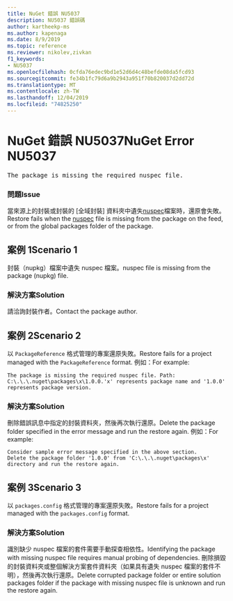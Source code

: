 ```yaml
---
title: NuGet 錯誤 NU5037
description: NU5037 錯誤碼
author: kartheekp-ms
ms.author: kapenaga
ms.date: 8/9/2019
ms.topic: reference
ms.reviewer: nikolev,zivkan
f1_keywords:
- NU5037
ms.openlocfilehash: 0cfda76edec9bd1e52d6d4c48befde08da5fcd93
ms.sourcegitcommit: fe34b1fc79d6a9b2943a951f70b820037d2dd72d
ms.translationtype: MT
ms.contentlocale: zh-TW
ms.lasthandoff: 12/04/2019
ms.locfileid: "74825250"
---
```

# <a name="nuget-error-nu5037"></a><span data-ttu-id="1d5cd-103">NuGet 錯誤 NU5037</span><span class="sxs-lookup"><span data-stu-id="1d5cd-103">NuGet Error NU5037</span></span>
<pre>The package is missing the required nuspec file.</pre>

### <a name="issue"></a><span data-ttu-id="1d5cd-104">問題</span><span class="sxs-lookup"><span data-stu-id="1d5cd-104">Issue</span></span>

<span data-ttu-id="1d5cd-105">當來源上的封裝或封裝的 [全域封裝] 資料夾中遺失[nuspec](../nuspec.md)檔案時，還原會失敗。</span><span class="sxs-lookup"><span data-stu-id="1d5cd-105">Restore fails when the [nuspec](../nuspec.md) file is missing from the package on the feed, or from the global packages folder of the package.</span></span>

## <a name="scenario-1"></a><span data-ttu-id="1d5cd-106">案例 1</span><span class="sxs-lookup"><span data-stu-id="1d5cd-106">Scenario 1</span></span>

<span data-ttu-id="1d5cd-107">封裝（nupkg）檔案中遺失 nuspec 檔案。</span><span class="sxs-lookup"><span data-stu-id="1d5cd-107">nuspec file is missing from the package (nupkg) file.</span></span>

### <a name="solution"></a><span data-ttu-id="1d5cd-108">解決方案</span><span class="sxs-lookup"><span data-stu-id="1d5cd-108">Solution</span></span>

<span data-ttu-id="1d5cd-109">請洽詢封裝作者。</span><span class="sxs-lookup"><span data-stu-id="1d5cd-109">Contact the package author.</span></span> 

## <a name="scenario-2"></a><span data-ttu-id="1d5cd-110">案例 2</span><span class="sxs-lookup"><span data-stu-id="1d5cd-110">Scenario 2</span></span>

<span data-ttu-id="1d5cd-111">以 `PackageReference` 格式管理的專案還原失敗。</span><span class="sxs-lookup"><span data-stu-id="1d5cd-111">Restore fails for a project managed with the `PackageReference` format.</span></span> <span data-ttu-id="1d5cd-112">例如：</span><span class="sxs-lookup"><span data-stu-id="1d5cd-112">For example:</span></span>

```
The package is missing the required nuspec file. Path: C:\.\.\.nuget\packages\x\1.0.0.'x' represents package name and '1.0.0' represents package version.
```

### <a name="solution"></a><span data-ttu-id="1d5cd-113">解決方案</span><span class="sxs-lookup"><span data-stu-id="1d5cd-113">Solution</span></span>

<span data-ttu-id="1d5cd-114">刪除錯誤訊息中指定的封裝資料夾，然後再次執行還原。</span><span class="sxs-lookup"><span data-stu-id="1d5cd-114">Delete the package folder specified in the error message and run the restore again.</span></span> <span data-ttu-id="1d5cd-115">例如：</span><span class="sxs-lookup"><span data-stu-id="1d5cd-115">For example:</span></span>

```
Consider sample error message specified in the above section.
Delete the package folder '1.0.0' from 'C:\.\.\.nuget\packages\x' directory and run the restore again.
```

## <a name="scenario-3"></a><span data-ttu-id="1d5cd-116">案例 3</span><span class="sxs-lookup"><span data-stu-id="1d5cd-116">Scenario 3</span></span>

<span data-ttu-id="1d5cd-117">以 `packages.config` 格式管理的專案還原失敗。</span><span class="sxs-lookup"><span data-stu-id="1d5cd-117">Restore fails for a project managed with the `packages.config` format.</span></span>

### <a name="solution"></a><span data-ttu-id="1d5cd-118">解決方案</span><span class="sxs-lookup"><span data-stu-id="1d5cd-118">Solution</span></span>

<span data-ttu-id="1d5cd-119">識別缺少 nuspec 檔案的套件需要手動探查相依性。</span><span class="sxs-lookup"><span data-stu-id="1d5cd-119">Identifying the package with missing nuspec file requires manual probing of dependencies.</span></span> <span data-ttu-id="1d5cd-120">刪除損毀的封裝資料夾或整個解決方案套件資料夾（如果具有遺失 nuspec 檔案的套件不明），然後再次執行還原。</span><span class="sxs-lookup"><span data-stu-id="1d5cd-120">Delete corrupted package folder or entire solution packages folder if the package with missing nuspec file is unknown and run the restore again.</span></span>
